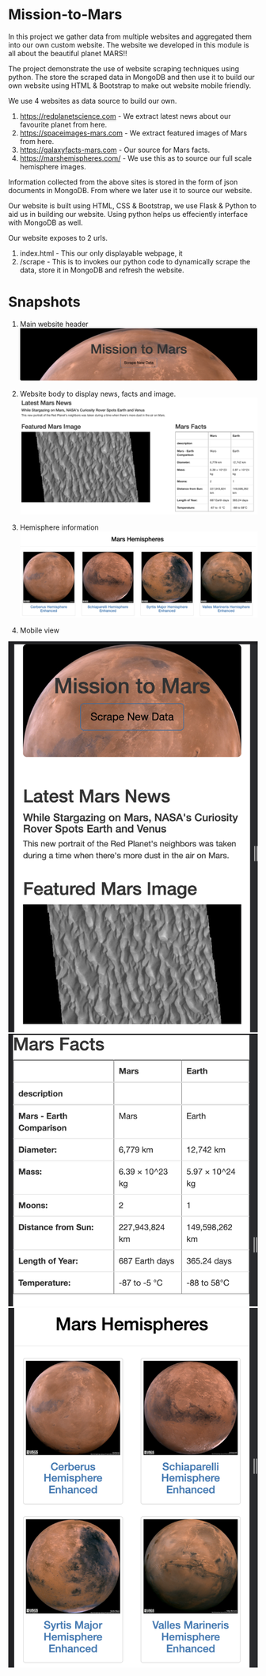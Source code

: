 # Mission-to-Mars

In this project we gather data from multiple websites and aggregated them into our own custom website. The website we developed in this module is all about the beautiful planet MARS!!

The project demonstrate the use of website scraping techniques using python. The store the scraped data in MongoDB and then use it to build our own website using HTML & Bootstrap to make out website mobile friendly. 

We use 4 websites as data source to build our own.   
1. https://redplanetscience.com - We extract latest news about our favourite planet from here. 
2. https://spaceimages-mars.com - We extract featured images of Mars from here. 
3. https://galaxyfacts-mars.com - Our source for Mars facts.
4. https://marshemispheres.com/ - We use this as to source our full scale hemisphere images. 



Information collected from the above sites is stored in the form of json documents in MongoDB. From where we later use it to source our website. 


Our website is built using HTML, CSS & Bootstrap, we use Flask & Python to aid us in building our website. Using python helps us effeciently interface with MongoDB as well. 


Our website exposes to 2 urls.
1. index.html - This our only displayable webpage, it 
2. /scrape - This is to invokes our python code to dynamically scrape the data, store it in MongoDB and refresh the website. 


# Snapshots

1. Main website header
![](static/Heading.png)

2. Website body to display news, facts and image. 
![](static/news_and_facts.png)

3. Hemisphere information
![](static/hemispheres.png)

4. Mobile view

![](static/Mobile1.png)
![](static/Mobile2.png)
![](static/Mobile3.png)

